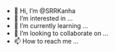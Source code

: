 - 👋 Hi, I’m @SRRKanha
- 👀 I’m interested in ...
- 🌱 I’m currently learning ...
- 💞️ I’m looking to collaborate on ...
- 📫 How to reach me ...

<!---
SRRKanha/SRRKanha is a ✨ special ✨ repository because its `README.md` (this file) appears on your GitHub profile.
You can click the Preview link to take a look at your changes.
--->
